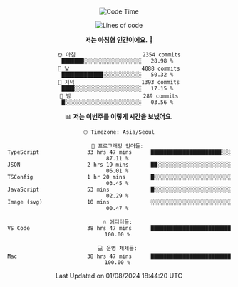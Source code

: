 <div align="center">

<br />

 <!--START_SECTION:waka-->
![Code Time](http://img.shields.io/badge/Code%20Time-2%2C871%20hrs%2058%20mins-blue)

![Lines of code](https://img.shields.io/badge/%EC%A0%80%EB%8A%94%20%EC%97%AC%ED%83%9C%EA%B9%8C%EC%A7%80%20-4.3%20million%20%EC%A4%84%EC%9D%98%20%EC%BD%94%EB%93%9C%EB%A5%BC%20%EC%9E%91%EC%84%B1%ED%96%88%EC%96%B4%EC%9A%94.-blue)

**저는 아침형 인간이에요. 🐤** 

```text
🌞 아침                     2354 commits        ███████░░░░░░░░░░░░░░░░░░   28.98 % 
🌆 낮　                     4088 commits        █████████████░░░░░░░░░░░░   50.32 % 
🌃 저녁                     1393 commits        ████░░░░░░░░░░░░░░░░░░░░░   17.15 % 
🌙 밤　                     289 commits         █░░░░░░░░░░░░░░░░░░░░░░░░   03.56 % 
```


📊 **저는 이번주를 이렇게 시간을 보냈어요.** 

```text
🕑︎ Timezone: Asia/Seoul

💬 프로그래밍 언어들: 
TypeScript               33 hrs 47 mins      ██████████████████████░░░   87.11 % 
JSON                     2 hrs 19 mins       ██░░░░░░░░░░░░░░░░░░░░░░░   06.01 % 
TSConfig                 1 hr 20 mins        █░░░░░░░░░░░░░░░░░░░░░░░░   03.45 % 
JavaScript               53 mins             █░░░░░░░░░░░░░░░░░░░░░░░░   02.29 % 
Image (svg)              10 mins             ░░░░░░░░░░░░░░░░░░░░░░░░░   00.47 % 

🔥 에디터들: 
VS Code                  38 hrs 47 mins      █████████████████████████   100.00 % 

💻 운영 체제들: 
Mac                      38 hrs 47 mins      █████████████████████████   100.00 % 
```


 Last Updated on 01/08/2024 18:44:20 UTC
<!--END_SECTION:waka-->

</div>
